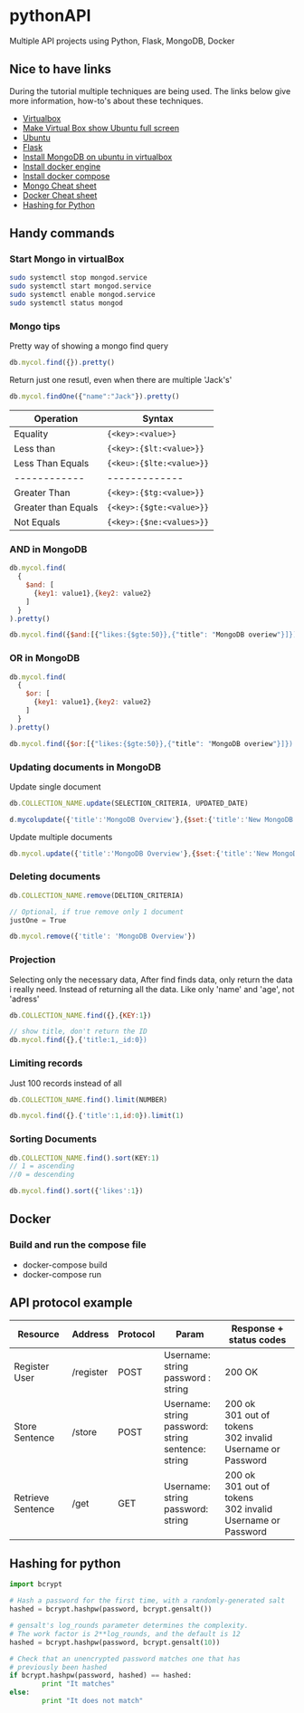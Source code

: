 # pythonAPI
Multiple API projects using Python, Flask, MongoDB, Docker

## Nice to have links
During the tutorial multiple techniques are being used. The links below give more information, how-to's about these techniques.
- [Virtualbox](https://www.virtualbox.org/)
- [Make Virtual Box show Ubuntu full screen](https://www.tecmint.com/install-virtualbox-guest-additions-in-ubuntu/)
- [Ubuntu](https://ubuntu.com/download/desktop)
- [Flask](https://www.fullstackpython.com/flask.html)
- [Install MongoDB on ubuntu in virtualbox](https://websiteforstudents.com/install-mongodb-on-ubuntu-18-04-lts-beta-server/)
- [Install docker engine](https://docs.docker.com/install/linux/docker-ce/ubuntu/)
- [Install docker compose](https://docs.docker.com/compose/install/)
- [Mongo Cheat sheet](https://github.com/pdkorf/pythonAPI/blob/master/ReferenceCards15-PDF.pdf)
- [Docker Cheat sheet](https://github.com/pdkorf/pythonAPI/blob/master/docker-cheat-sheet.pdf)
- [Hashing for Python](https://www.mindrot.org/projects/py-bcrypt/)

## Handy commands
### Start Mongo in virtualBox
```bash
sudo systemctl stop mongod.service
sudo systemctl start mongod.service
sudo systemctl enable mongod.service
sudo systemctl status mongod
```

### Mongo tips
Pretty way of showing a mongo find query
```js
db.mycol.find({}).pretty()
```

Return just one resutl, even when there are multiple 'Jack's' 
```js
db.mycol.findOne({"name":"Jack"}).pretty()
```

Operation | Syntax
------------ | -------------
Equality | ```{<key>:<value>}```
Less than | ```{<key>:{$lt:<value>}}```
Less Than Equals | ```{<keu>:{$lte:<value>}}```
------------ | -------------
Greater Than | ```{<key>:{$tg:<value>}}```
Greater than Equals | ```{<key>:{$gte:<value>}}```
Not Equals | ```{<key>:{$ne:<values>}}```

### AND in MongoDB
```js
db.mycol.find(
  {
    $and: [
      {key1: value1},{key2: value2}
    ]
  }
).pretty()

db.mycol.find({$and:[{"likes:{$gte:50}},{"title": "MongoDB overiew"}]}).pretty()
```

### OR in MongoDB
```js
db.mycol.find(
  {
    $or: [
      {key1: value1},{key2: value2}
    ]
  }
).pretty()

db.mycol.find({$or:[{"likes:{$gte:50}},{"title": "MongoDB overiew"}]}).pretty()
```

### Updating documents in MongoDB
Update single document
```js
db.COLLECTION_NAME.update(SELECTION_CRITERIA, UPDATED_DATE)

d.mycolupdate({'title':'MongoDB Overview'},{$set:{'title':'New MongoDB Tutorial'}})
```

Update multiple documents
```js
db.mycol.update({'title':'MongoDB Overview'},{$set:{'title':'New MongoDB Tutorial'}},{multi:true})
```

### Deleting documents
```js
db.COLLECTION_NAME.remove(DELTION_CRITERIA)

// Optional, if true remove only 1 document
justOne = True 

db.mycol.remove({'title': 'MongoDB Overview'})
```

### Projection
Selecting only the necessary data,
After find finds data, only return the data i really need. Instead of returning all the data.
Like only 'name' and 'age', not 'adress'

```js
db.COLLECTION_NAME.find({},{KEY:1})

// show title, don't return the ID
db.mycol.find({},{'title:1,_id:0})  
```

### Limiting records
Just 100 records instead of all

```js
db.COLLECTION_NAME.find().limit(NUMBER)

db.mycol.find({}.{'title':1,id:0}).limit(1)
```

### Sorting Documents
```js
db.COLLECTION_NAME.find().sort(KEY:1)
// 1 = ascending
//0 = descending

db.mycol.find().sort({'likes':1})
```

## Docker

### Build and run the compose file
- docker-compose build
- docker-compose run

## API protocol example
Resource | Address | Protocol | Param | Response + status codes
------------ | ------------- | ------------- | ------------- | -------------
Register User | /register | POST | Username: string<br> password : string | 200 OK
Store Sentence | /store | POST | Username: string<br> password: string<br> sentence: string | 200 ok<br> 301 out of tokens<br> 302 invalid Username or Password
Retrieve Sentence | /get | GET | Username: string<br> password: string | 200 ok<br> 301 out of tokens<br> 302 invalid Username or Password

## Hashing for python
```python
import bcrypt

# Hash a password for the first time, with a randomly-generated salt
hashed = bcrypt.hashpw(password, bcrypt.gensalt())

# gensalt's log_rounds parameter determines the complexity.
# The work factor is 2**log_rounds, and the default is 12
hashed = bcrypt.hashpw(password, bcrypt.gensalt(10))

# Check that an unencrypted password matches one that has
# previously been hashed
if bcrypt.hashpw(password, hashed) == hashed:
        print "It matches"
else:
        print "It does not match"
```

